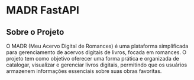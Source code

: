 # MADR FastAPI

## Sobre o Projeto
O MADR (Meu Acervo Digital de Romances) é uma plataforma simplificada para gerenciamento de acervos digitais de livros, focada em romances. O projeto tem como objetivo oferecer uma forma prática e organizada de catalogar, visualizar e gerenciar livros digitais, permitindo que os usuários armazenem informações essenciais sobre suas obras favoritas.
